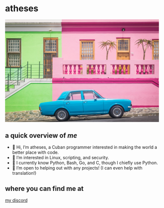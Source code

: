# atheses #
![image info](cuba.jpg)
## a quick overview of *me* ##
- 👋 Hi, I’m atheses, a Cuban programmer interested in making the world a better place with code.
- 👀 I’m interested in Linux, scripting, and security.
- 🌱 I currently know Python, Bash, Go, and C, though I chiefly use Python.
- 💞️ I’m open to helping out with any projects! (I can even help with translation!)
## where you can find me at ##
[my discord](https://discord.com/users/1036764211159765042)

